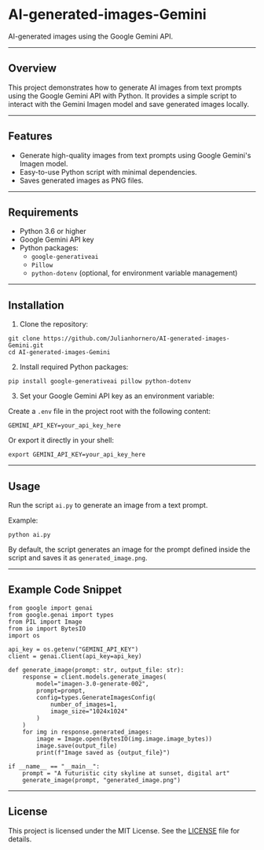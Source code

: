 
# AI-generated-images-Gemini

AI-generated images using the Google Gemini API.

---

## Overview

This project demonstrates how to generate AI images from text prompts using the Google Gemini API with Python. It provides a simple script to interact with the Gemini Imagen model and save generated images locally.

---

## Features

- Generate high-quality images from text prompts using Google Gemini's Imagen model.
- Easy-to-use Python script with minimal dependencies.
- Saves generated images as PNG files.

---

## Requirements

- Python 3.6 or higher
- Google Gemini API key
- Python packages:
  - `google-generativeai`
  - `Pillow`
  - `python-dotenv` (optional, for environment variable management)

---

## Installation

1. Clone the repository:

```
git clone https://github.com/Julianhornero/AI-generated-images-Gemini.git
cd AI-generated-images-Gemini
```

2. Install required Python packages:

```
pip install google-generativeai pillow python-dotenv
```

3. Set your Google Gemini API key as an environment variable:

Create a `.env` file in the project root with the following content:

```
GEMINI_API_KEY=your_api_key_here
```

Or export it directly in your shell:

```
export GEMINI_API_KEY=your_api_key_here
```

---

## Usage

Run the script `ai.py` to generate an image from a text prompt.

Example:

```
python ai.py
```

By default, the script generates an image for the prompt defined inside the script and saves it as `generated_image.png`.

---

## Example Code Snippet

```
from google import genai
from google.genai import types
from PIL import Image
from io import BytesIO
import os

api_key = os.getenv("GEMINI_API_KEY")
client = genai.Client(api_key=api_key)

def generate_image(prompt: str, output_file: str):
    response = client.models.generate_images(
        model="imagen-3.0-generate-002",
        prompt=prompt,
        config=types.GenerateImagesConfig(
            number_of_images=1,
            image_size="1024x1024"
        )
    )
    for img in response.generated_images:
        image = Image.open(BytesIO(img.image.image_bytes))
        image.save(output_file)
        print(f"Image saved as {output_file}")

if __name__ == "__main__":
    prompt = "A futuristic city skyline at sunset, digital art"
    generate_image(prompt, "generated_image.png")
```

---

## License

This project is licensed under the MIT License. See the [LICENSE](LICENSE) file for details.

